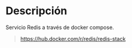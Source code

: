 # Descripción

Servicio Redis a través de docker compose. 

> https://hub.docker.com/r/redis/redis-stack